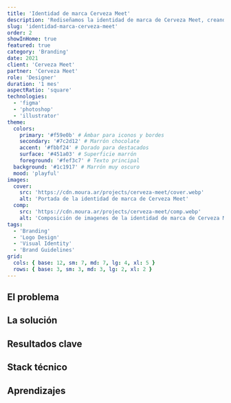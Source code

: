 ```yaml
---
title: 'Identidad de marca Cerveza Meet'
description: 'Rediseñamos la identidad de marca de Cerveza Meet, creando una identidad visual moderna y consistente que refleja la esencia de la marca.'
slug: 'identidad-marca-cerveza-meet'
order: 2
showInHome: true
featured: true
category: 'Branding'
date: 2021
client: 'Cerveza Meet'
partner: 'Cerveza Meet'
role: 'Designer'
duration: '1 mes'
aspectRatio: 'square'
technologies:
  - 'figma'
  - 'photoshop'
  - 'illustrator'
theme:
  colors:
    primary: '#f59e0b' # Ámbar para iconos y bordes
    secondary: '#7c2d12' # Marrón chocolate
    accent: '#fbbf24' # Dorado para destacados
    surface: '#451a03' # Superficie marrón
    foreground: '#fef3c7' # Texto principal
  background: '#1c1917' # Marrón muy oscuro
  mood: 'playful'
images:
  cover:
    src: 'https://cdn.moura.ar/projects/cerveza-meet/cover.webp'
    alt: 'Portada de la identidad de marca de Cerveza Meet'
  comp:
    src: 'https://cdn.moura.ar/projects/cerveza-meet/comp.webp'
    alt: 'Composición de imagenes de la identidad de marca de Cerveza Meet'
tags:
  - 'Branding'
  - 'Logo Design'
  - 'Visual Identity'
  - 'Brand Guidelines'
grid:
  cols: { base: 12, sm: 7, md: 7, lg: 4, xl: 5 }
  rows: { base: 3, sm: 3, md: 3, lg: 2, xl: 2 }
---
```


## El problema

## La solución

## Resultados clave

## Stack técnico

## Aprendizajes
